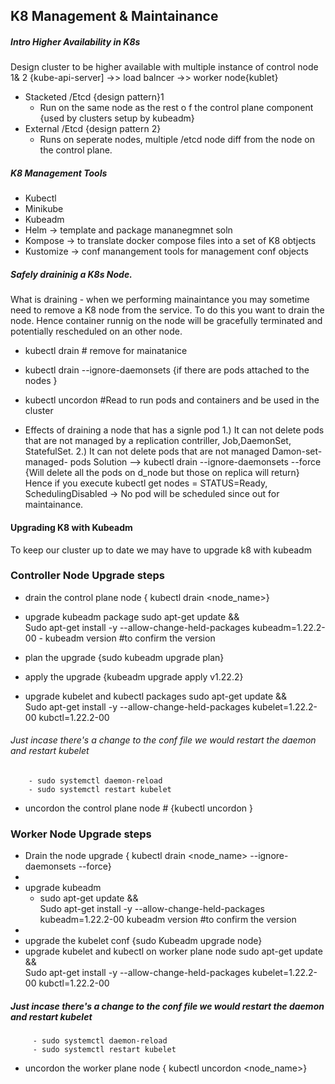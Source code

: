 ## K8 Management & Maintainance

##### Intro Higher Availability in K8s
Design cluster to be higher available with multiple instance of control node 1& 2 {kube-api-server] ->> load balncer ->> worker node{kublet}
- Stacketed /Etcd {design pattern}1
  - Run on the same node as the rest o f the control plane component {used by clusters setup by kubeadm}
- External /Etcd {design pattern 2}
  - Runs on seperate nodes, multiple /etcd node diff from the node on the control plane.
 ##### K8 Management Tools 
 - Kubectl
 - Minikube
 - Kubeadm
 - Helm -> template and package mananegmnet soln
 - Kompose -> to translate docker compose files into a set of K8 obtjects
 - Kustomize -> conf manangement tools for management conf objects

##### Safely draininig a K8s Node. 
What is draining - when we performing mainaintance you may sometime need to remove a K8 node from the service. 
To do this you want to drain the node. 
Hence container runnig on the node will be gracefully terminated and potentially rescheduled on an other node. 

- kubectl drain <node name>  # remove for mainatanice
- kubectl drain <node name> --ignore-daemonsets {if there are pods attached to the nodes }
- kubectl uncordon <node name>  #Read to run pods and containers and be used in the cluster


- Effects of draining a node that has a signle pod 
   1.) It can not delete pods that are not managed by a replication contriller, Job,DaemonSet, StatefulSet.
   2.)  It can not delete pods that are not managed Damon-set-managed- pods
Solution --> kubectl drain <node name> --ignore-daemonsets  --force {Will delete  all the pods on d_node but those on replica will return}
 Hence if you execute kubectl get nodes = STATUS=Ready, SchedulingDisabled -> No pod will be scheduled since out for maintainance.

#### Upgrading K8 with Kubeadm
To keep our cluster up to date we may have to upgrade k8 with kubeadm

### Controller Node Upgrade steps 
 - drain the control plane node { kubectl drain <node_name>}
 - upgrade kubeadm package
   sudo apt-get update && \
   Sudo apt-get install -y --allow-change-held-packages kubeadm=1.22.2-00
         - kubeadm version               #to confirm the version
   
 - plan the upgrade
      {sudo kubeadm upgrade plan}
 - apply the upgrade
     {kubeadm upgrade apply v1.22.2}
 - upgrade kubelet and kubectl packages
      sudo apt-get update && \
      Sudo apt-get install -y --allow-change-held-packages kubelet=1.22.2-00 kubctl=1.22.2-00

###### Just incase there's a change to the conf file we would restart the daemon and restart kubelet
        - sudo systemctl daemon-reload
        - sudo systemctl restart kubelet

- uncordon the control plane node #
     {kubectl uncordon <node name>}

### Worker Node Upgrade steps 
- Drain the node upgrade
   { kubectl drain <node_name> --ignore-daemonsets --force}
- 
- upgrade kubeadm
   - sudo apt-get update && \
   Sudo apt-get install -y --allow-change-held-packages kubeadm=1.22.2-00
   kubeadm version               #to confirm the version
- 
- upgrade the kubelet conf 
     {sudo Kubeadm upgrade node}
- upgrade kubelet and kubectl on worker plane node
     sudo apt-get update && \
     Sudo apt-get install -y --allow-change-held-packages kubelet=1.22.2-00 kubctl=1.22.2-00
##### Just incase there's a change to the conf file we would restart the daemon and restart kubelet
         - sudo systemctl daemon-reload
         - sudo systemctl restart kubelet

 - uncordon the worker plane node
     { kubectl uncordon <node_name>}
